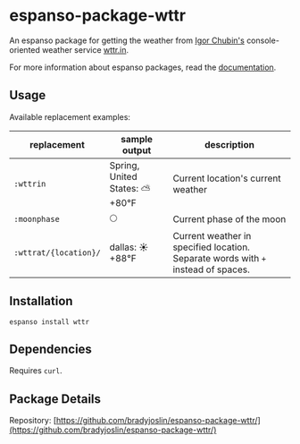 # espanso-package-wttr

An espanso package for getting the weather from [Igor Chubin's](https://github.com/chubin) console-oriented weather service [wttr.in](https://wttr.in).

For more information about espanso packages, read the [documentation](https://espanso.org/docs/).

## Usage

Available replacement examples:

| replacement           | sample output                    | description                           |
| --------------------- | -------------------------------- | ------------------------------------- |
| `:wttrin`             | Spring, United States: ⛅️ +80°F | Current location's current weather    |
| `:moonphase`          | 🌕                               | Current phase of the moon             |
| `:wttrat/{location}/` | dallas: ☀️ +88°F                 | Current weather in specified location.  Separate words with `+` instead of spaces. |

## Installation

`espanso install wttr`

## Dependencies

Requires `curl`.

## Package Details

Repository: [https://github.com/bradyjoslin/espanso-package-wttr/](https://github.com/bradyjoslin/espanso-package-wttr/)